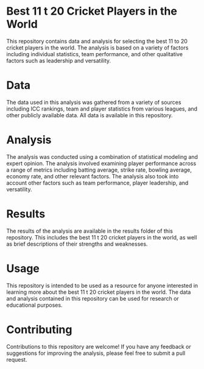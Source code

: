 # Best 11 t 20 Cricket Players in the World
This repository contains data and analysis for selecting the best 11 to 20 cricket players in the world. The analysis is based on a variety of factors including individual statistics, team performance, and other qualitative factors such as leadership and versatility.

# Data
The data used in this analysis was gathered from a variety of sources including ICC rankings, team and player statistics from various leagues, and other publicly available data. All data is available in this repository.

# Analysis
The analysis was conducted using a combination of statistical modeling and expert opinion. The analysis involved examining player performance across a range of metrics including batting average, strike rate, bowling average, economy rate, and other relevant factors. The analysis also took into account other factors such as team performance, player leadership, and versatility.

# Results
The results of the analysis are available in the results folder of this repository. This includes the best 11 t 20 cricket players in the world, as well as brief descriptions of their strengths and weaknesses.

# Usage
This repository is intended to be used as a resource for anyone interested in learning more about the best 11 t 20 cricket players in the world. The data and analysis contained in this repository can be used for research or educational purposes.

# Contributing
Contributions to this repository are welcome! If you have any feedback or suggestions for improving the analysis, please feel free to submit a pull request.





